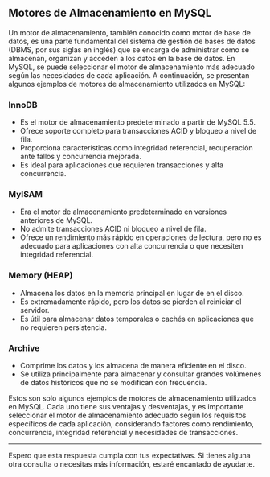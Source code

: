 

## Motores de Almacenamiento en MySQL

Un motor de almacenamiento, también conocido como motor de base de datos, es una parte fundamental del sistema de gestión de bases de datos (DBMS, por sus siglas en inglés) que se encarga de administrar cómo se almacenan, organizan y acceden a los datos en la base de datos. En MySQL, se puede seleccionar el motor de almacenamiento más adecuado según las necesidades de cada aplicación. A continuación, se presentan algunos ejemplos de motores de almacenamiento utilizados en MySQL:

### InnoDB

- Es el motor de almacenamiento predeterminado a partir de MySQL 5.5.
- Ofrece soporte completo para transacciones ACID y bloqueo a nivel de fila.
- Proporciona características como integridad referencial, recuperación ante fallos y concurrencia mejorada.
- Es ideal para aplicaciones que requieren transacciones y alta concurrencia.

### MyISAM

- Era el motor de almacenamiento predeterminado en versiones anteriores de MySQL.
- No admite transacciones ACID ni bloqueo a nivel de fila.
- Ofrece un rendimiento más rápido en operaciones de lectura, pero no es adecuado para aplicaciones con alta concurrencia o que necesiten integridad referencial.

### Memory (HEAP)

- Almacena los datos en la memoria principal en lugar de en el disco.
- Es extremadamente rápido, pero los datos se pierden al reiniciar el servidor.
- Es útil para almacenar datos temporales o cachés en aplicaciones que no requieren persistencia.

### Archive

- Comprime los datos y los almacena de manera eficiente en el disco.
- Se utiliza principalmente para almacenar y consultar grandes volúmenes de datos históricos que no se modifican con frecuencia.

Estos son solo algunos ejemplos de motores de almacenamiento utilizados en MySQL. Cada uno tiene sus ventajas y desventajas, y es importante seleccionar el motor de almacenamiento adecuado según los requisitos específicos de cada aplicación, considerando factores como rendimiento, concurrencia, integridad referencial y necesidades de transacciones.

---

Espero que esta respuesta cumpla con tus expectativas. Si tienes alguna otra consulta o necesitas más información, estaré encantado de ayudarte.